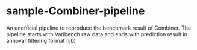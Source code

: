 sample-Combiner-pipeline
========================

An unofficial pipeline to reproduce the benchmark result of Combiner. The pipeline starts with Varibench raw data and ends with prediction result in annovar filtering format (ljb)